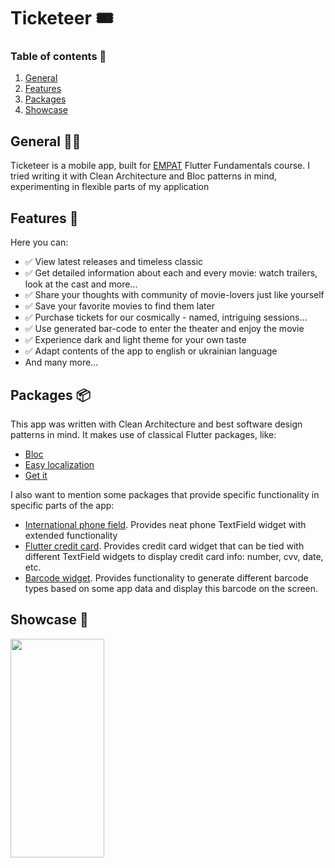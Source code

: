 
# Ticketeer 🎟


### Table of contents 📜
1. [General](#general)
2. [Features](#features)
3. [Packages](#packages)
4. [Showcase](#showcase)


## General 🐱‍🐉
Ticketeer is a mobile app, built for [EMPAT](https://empat.tech/) Flutter Fundamentals course. I tried writing it with Clean Architecture and Bloc patterns in mind, experimenting in flexible parts of my application



## Features 👀
Here you can:
- ✅ View latest releases and timeless classic
- ✅ Get detailed information about each and every movie: watch trailers, look at the cast and more...
- ✅ Share your thoughts with community of movie-lovers just like yourself
- ✅ Save your favorite movies to find them later
- ✅ Purchase tickets for our cosmically - named, intriguing sessions...
- ✅ Use generated bar-code to enter the theater and enjoy the movie
- ✅ Experience dark and light theme for your own taste
- ✅ Adapt contents of the app to english or ukrainian language
- And many more...

## Packages 📦

This app was written with Clean Architecture and best software design patterns in mind. It makes use of classical Flutter packages, like:
- [Bloc](https://pub.dev/packages/flutter_bloc)
- [Easy localization](https://pub.dev/packages/easy_localization)
- [Get it](https://pub.dev/packages/get_it)

I also want to mention some packages that provide specific functionality in specific parts of the app:
- [International phone field](https://pub.dev/packages/intl_phone_field). Provides neat phone TextField widget with extended functionality
- [Flutter credit card](https://pub.dev/packages/flutter_credit_card). Provides credit card widget that can be tied with different TextField widgets to display credit card info: number, cvv, date, etc.
- [Barcode widget](https://pub.dev/packages/barcode_widget). Provides functionality to generate different barcode types based on some app data and display this barcode on the screen.



## Showcase 📱
<img src=.showcase/showcase.gif height=350, width=150>

